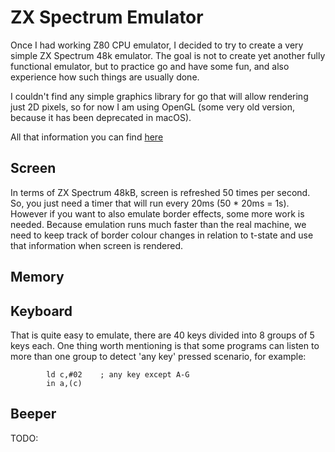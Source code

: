 # ZX Spectrum Emulator

Once I had working Z80 CPU emulator, I decided to try to create a very simple ZX Spectrum 48k emulator. The goal is not to create yet another fully functional emulator, but to practice go and have some fun, and also experience how such things are usually done.

I couldn't find any simple graphics library for go that will allow rendering just 2D pixels, so for now I am using OpenGL (some very old version, because it has been deprecated in macOS).

All that information you can find [here](https://worldofspectrum.org/faq/reference/48kreference.htm)

## Screen
In terms of ZX Spectrum 48kB, screen is refreshed 50 times per second. So, you just need a timer that will run every 20ms (50 * 20ms = 1s). However if you want to also emulate border effects, some more work is needed. Because emulation runs much faster than the real machine, we need to keep track of border colour changes in relation to t-state and use that information when screen is rendered.

## Memory


## Keyboard
That is quite easy to emulate, there are 40 keys divided into 8 groups of 5 keys each. One thing worth mentioning is that some programs can listen to more than one group to detect 'any key' pressed scenario, for example:
```assembly
        ld c,#02    ; any key except A-G
        in a,(c)
```

## Beeper
TODO:
